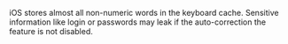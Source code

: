 iOS stores almost all non-numeric words in the keyboard cache. Sensitive
information like login or passwords may leak if the auto-correction
the feature is not disabled.
